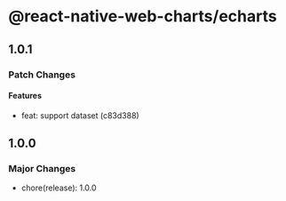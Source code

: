 # @react-native-web-charts/echarts

## 1.0.1

### Patch Changes

#### Features

- feat: support dataset (c83d388)

## 1.0.0

### Major Changes

- chore(release): 1.0.0
